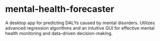 # mental-health-forecaster
A desktop app for predicting DALYs caused by mental disorders. Utilizes advanced regression algorithms and an intuitive GUI for effective mental health monitoring and data-driven decision-making.
